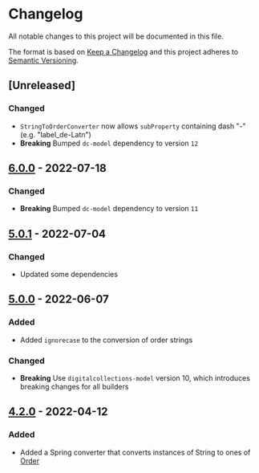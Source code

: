# Changelog

All notable changes to this project will be documented in this file.

The format is based on [Keep a Changelog](https://keepachangelog.com/en/1.0.0/) and this project adheres to [Semantic Versioning](https://semver.org/spec/v2.0.0.html).

## [Unreleased]

### Changed

- `StringToOrderConverter` now allows `subProperty` containing dash "-" (e.g. "label_de-Latn")
- **Breaking** Bumped `dc-model` dependency to version `12`

## [6.0.0](https://github.com/dbmdz/digitalcollections-commons/releases/tag/dc-commons-springmvc-6.0.0) - 2022-07-18

### Changed

- **Breaking** Bumped `dc-model` dependency to version `11`

## [5.0.1](https://github.com/dbmdz/digitalcollections-commons/releases/tag/dc-commons-springmvc-5.0.1) - 2022-07-04

### Changed

- Updated some dependencies

## [5.0.0](https://github.com/dbmdz/digitalcollections-commons/releases/tag/dc-commons-springmvc-5.0.0) - 2022-06-07

### Added

- Added `ignorecase` to the conversion of order strings

### Changed

- **Breaking** Use `digitalcollections-model` version 10, which introduces breaking changes for all builders

## [4.2.0](https://github.com/dbmdz/digitalcollections-commons/releases/tag/dc-commons-springmvc-4.2.0) - 2022-04-12

### Added

- Added a Spring converter that converts instances of String to ones of [Order](https://github.com/dbmdz/digitalcollections-model/blob/main/dc-model/src/main/java/de/digitalcollections/model/paging/Order.java)

